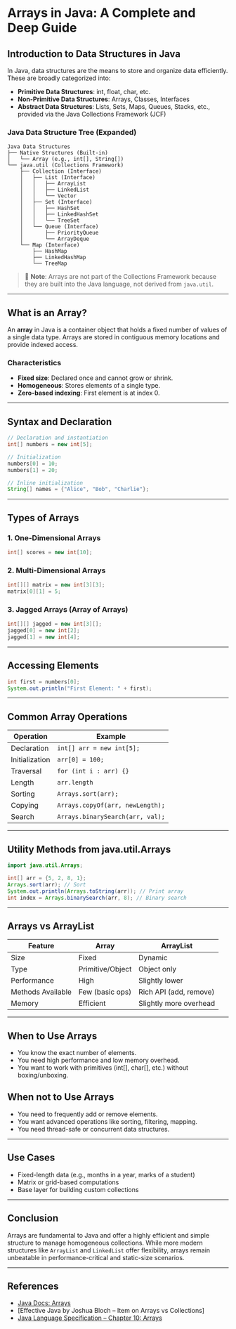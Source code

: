 # Arrays in Java: A Complete and Deep Guide

## Introduction to Data Structures in Java

In Java, data structures are the means to store and organize data efficiently. These are broadly categorized into:

* **Primitive Data Structures**: int, float, char, etc.
* **Non-Primitive Data Structures**: Arrays, Classes, Interfaces
* **Abstract Data Structures**: Lists, Sets, Maps, Queues, Stacks, etc., provided via the Java Collections Framework (JCF)

### Java Data Structure Tree (Expanded)

```
Java Data Structures
├── Native Structures (Built-in)
│   └── Array (e.g., int[], String[])
└── java.util (Collections Framework)
    ├── Collection (Interface)
    │   ├── List (Interface)
    │   │   ├── ArrayList
    │   │   ├── LinkedList
    │   │   └── Vector
    │   ├── Set (Interface)
    │   │   ├── HashSet
    │   │   ├── LinkedHashSet
    │   │   └── TreeSet
    │   └── Queue (Interface)
    │       ├── PriorityQueue
    │       └── ArrayDeque
    └── Map (Interface)
        ├── HashMap
        ├── LinkedHashMap
        └── TreeMap
```

> 🔎 **Note**: Arrays are not part of the Collections Framework because they are built into the Java language, not derived from `java.util`.

---

## What is an Array?

An **array** in Java is a container object that holds a fixed number of values of a single data type. Arrays are stored in contiguous memory locations and provide indexed access.

### Characteristics

* **Fixed size**: Declared once and cannot grow or shrink.
* **Homogeneous**: Stores elements of a single type.
* **Zero-based indexing**: First element is at index 0.

---

## Syntax and Declaration

```java
// Declaration and instantiation
int[] numbers = new int[5];

// Initialization
numbers[0] = 10;
numbers[1] = 20;

// Inline initialization
String[] names = {"Alice", "Bob", "Charlie"};
```

---

## Types of Arrays

### 1. One-Dimensional Arrays

```java
int[] scores = new int[10];
```

### 2. Multi-Dimensional Arrays

```java
int[][] matrix = new int[3][3];
matrix[0][1] = 5;
```

### 3. Jagged Arrays (Array of Arrays)

```java
int[][] jagged = new int[3][];
jagged[0] = new int[2];
jagged[1] = new int[4];
```

---

## Accessing Elements

```java
int first = numbers[0];
System.out.println("First Element: " + first);
```

---

## Common Array Operations

| Operation      | Example                          |
| -------------- | -------------------------------- |
| Declaration    | `int[] arr = new int[5];`        |
| Initialization | `arr[0] = 100;`                  |
| Traversal      | `for (int i : arr) {}`           |
| Length         | `arr.length`                     |
| Sorting        | `Arrays.sort(arr);`              |
| Copying        | `Arrays.copyOf(arr, newLength);` |
| Search         | `Arrays.binarySearch(arr, val);` |

---

## Utility Methods from java.util.Arrays

```java
import java.util.Arrays;

int[] arr = {5, 2, 8, 1};
Arrays.sort(arr); // Sort
System.out.println(Arrays.toString(arr)); // Print array
int index = Arrays.binarySearch(arr, 8); // Binary search
```

---

## Arrays vs ArrayList

| Feature           | Array            | ArrayList              |
| ----------------- | ---------------- | ---------------------- |
| Size              | Fixed            | Dynamic                |
| Type              | Primitive/Object | Object only            |
| Performance       | High             | Slightly lower         |
| Methods Available | Few (basic ops)  | Rich API (add, remove) |
| Memory            | Efficient        | Slightly more overhead |

---

## When to Use Arrays

* You know the exact number of elements.
* You need high performance and low memory overhead.
* You want to work with primitives (int\[], char\[], etc.) without boxing/unboxing.

## When **not** to Use Arrays

* You need to frequently add or remove elements.
* You want advanced operations like sorting, filtering, mapping.
* You need thread-safe or concurrent data structures.

---

## Use Cases

* Fixed-length data (e.g., months in a year, marks of a student)
* Matrix or grid-based computations
* Base layer for building custom collections

---

## Conclusion

Arrays are fundamental to Java and offer a highly efficient and simple structure to manage homogeneous collections. While more modern structures like `ArrayList` and `LinkedList` offer flexibility, arrays remain unbeatable in performance-critical and static-size scenarios.

---

## References

* [Java Docs: Arrays](https://docs.oracle.com/javase/8/docs/api/java/util/Arrays.html)
* \[Effective Java by Joshua Bloch – Item on Arrays vs Collections]
* [Java Language Specification – Chapter 10: Arrays](https://docs.oracle.com/javase/specs/jls/se8/html/jls-10.html)
